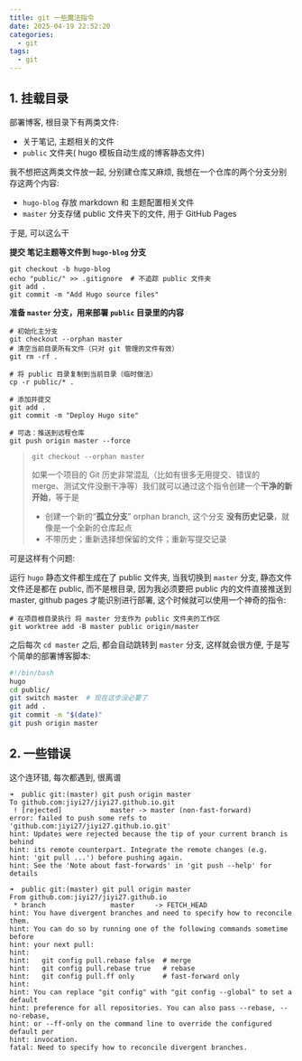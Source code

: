 ```yaml
---
title: git 一些魔法指令
date: 2025-04-19 22:52:20
categories:
  - git
tags:
  - git
---
```


## 1. 挂载目录

部署博客, 根目录下有两类文件:

- 关于笔记, 主题相关的文件
- `public` 文件夹( hugo 模板自动生成的博客静态文件)

我不想把这两类文件放一起, 分别建仓库又麻烦, 我想在一个仓库的两个分支分别存这两个内容:

- `hugo-blog` 存放 markdown 和 主题配置相关文件
- `master` 分支存储 public 文件夹下的文件, 用于 GitHub Pages

于是, 可以这么干

**提交 笔记主题等文件到 `hugo-blog` 分支**

```shell
git checkout -b hugo-blog
echo "public/" >> .gitignore  # 不追踪 public 文件夹
git add .
git commit -m "Add Hugo source files"
```

**准备 `master` 分支，用来部署 `public` 目录里的内容**

```shell
# 初始化主分支
git checkout --orphan master
# 清空当前目录所有文件（只对 git 管理的文件有效）
git rm -rf .

# 将 public 目录复制到当前目录（临时做法）
cp -r public/* .

# 添加并提交
git add .
git commit -m "Deploy Hugo site"

# 可选：推送到远程仓库
git push origin master --force
```

> `git checkout --orphan master`
>
> 如果一个项目的 Git 历史非常混乱（比如有很多无用提交、错误的 merge、测试文件没删干净等）我们就可以通过这个指令创建一个**干净的新开始**，等于是
>
> - 创建一个新的“**孤立分支**” orphan branch, 这个分支 **没有历史记录**，就像是一个全新的仓库起点
> - 不带历史；重新选择想保留的文件；重新写提交记录

可是这样有个问题:

运行 `hugo` 静态文件都生成在了 public 文件夹, 当我切换到 `master` 分支, 静态文件文件还是都在 public, 而不是根目录, 因为我必须要把 public 内的文件直接推送到 master, github pages 才能识别进行部署, 这个时候就可以使用一个神奇的指令:

```shell
# 在项目根目录执行 将 master 分支作为 public 文件夹的工作区
git worktree add -B master public origin/master
```

之后每次 `cd master` 之后, 都会自动跳转到 `master` 分支, 这样就会很方便, 于是写个简单的部署博客脚本:

```bash
#!/bin/bash
hugo
cd public/
git switch master  # 现在这步没必要了
git add .
git commit -m "$(date)"
git push origin master
```

## 2. 一些错误

这个连环错, 每次都遇到, 很离谱

```shell
➜  public git:(master) git push origin master
To github.com:jiyi27/jiyi27.github.io.git
 ! [rejected]            master -> master (non-fast-forward)
error: failed to push some refs to 'github.com:jiyi27/jiyi27.github.io.git'
hint: Updates were rejected because the tip of your current branch is behind
hint: its remote counterpart. Integrate the remote changes (e.g.
hint: 'git pull ...') before pushing again.
hint: See the 'Note about fast-forwards' in 'git push --help' for details

➜  public git:(master) git pull origin master
From github.com:jiyi27/jiyi27.github.io
 * branch                master     -> FETCH_HEAD
hint: You have divergent branches and need to specify how to reconcile them.
hint: You can do so by running one of the following commands sometime before
hint: your next pull:
hint:
hint:   git config pull.rebase false  # merge
hint:   git config pull.rebase true   # rebase
hint:   git config pull.ff only       # fast-forward only
hint:
hint: You can replace "git config" with "git config --global" to set a default
hint: preference for all repositories. You can also pass --rebase, --no-rebase,
hint: or --ff-only on the command line to override the configured default per
hint: invocation.
fatal: Need to specify how to reconcile divergent branches.
```



